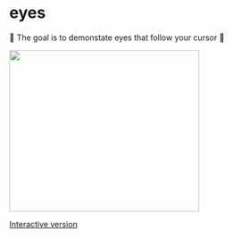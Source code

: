 # eyes

🎯 The goal is to demonstate eyes that follow your cursor 👀

<img src = '#.png' width="340" height="290"> 

<a href="https://anyapages.github.io/eyes.html">Interactive version</a>
